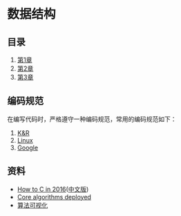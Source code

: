# 数据结构

## 目录

1. [第1章](./chap1)
2. [第2章](./chap2)
3. [第3章](./chap3)

## 编码规范

在编写代码时，严格遵守一种编码规范，常用的编码规范如下：

1. [K&R](https://en.wikipedia.org/wiki/Indentation_style#K&R)
2. [Linux](https://www.kernel.org/doc/html/v4.10/process/coding-style.html)
3. [Google](https://google.github.io/styleguide/cppguide.html)

## 资料

- [How to C in 2016](https://matt.sh/howto-c)([中文版](http://www.infoq.com/cn/articles/c-language-2016))
- [Core algorithms deployed](https://cstheory.stackexchange.com/questions/19759/core-algorithms-deployed)
- [算法可视化](https://visualgo.net/en)
